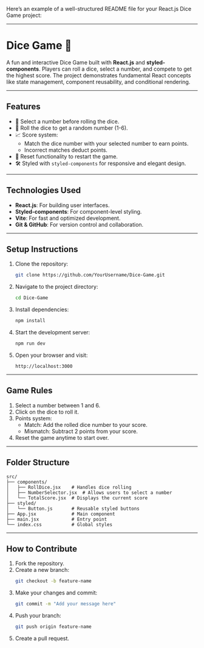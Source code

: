 Here’s an example of a well-structured README file for your React.js Dice Game project:

---

# **Dice Game 🎲**

A fun and interactive Dice Game built with **React.js** and **styled-components**. Players can roll a dice, select a number, and compete to get the highest score. The project demonstrates fundamental React concepts like state management, component reusability, and conditional rendering.

---

## **Features**
- 🎯 Select a number before rolling the dice.
- 🎲 Roll the dice to get a random number (1-6).
- 📈 Score system: 
  - Match the dice number with your selected number to earn points.
  - Incorrect matches deduct points.
- 🔄 Reset functionality to restart the game.
- 🛠️ Styled with `styled-components` for responsive and elegant design.

---

## **Technologies Used**
- **React.js**: For building user interfaces.
- **Styled-components**: For component-level styling.
- **Vite**: For fast and optimized development.
- **Git & GitHub**: For version control and collaboration.

---

## **Setup Instructions**

1. Clone the repository:
   ```bash
   git clone https://github.com/YourUsername/Dice-Game.git
   ```

2. Navigate to the project directory:
   ```bash
   cd Dice-Game
   ```

3. Install dependencies:
   ```bash
   npm install
   ```

4. Start the development server:
   ```bash
   npm run dev
   ```

5. Open your browser and visit:  
   ```
   http://localhost:3000
   ```

---

## **Game Rules**
1. Select a number between 1 and 6.
2. Click on the dice to roll it.
3. Points system:
   - Match: Add the rolled dice number to your score.
   - Mismatch: Subtract 2 points from your score.
4. Reset the game anytime to start over.

---

## **Folder Structure**

```plaintext
src/
├── components/
│   ├── RollDice.jsx    # Handles dice rolling
│   ├── NumberSelector.jsx  # Allows users to select a number
│   └── TotalScore.jsx  # Displays the current score
├── styled/
│   └── Button.js       # Reusable styled buttons
├── App.jsx             # Main component
├── main.jsx            # Entry point
└── index.css           # Global styles
```

---

## **How to Contribute**

1. Fork the repository.
2. Create a new branch:
   ```bash
   git checkout -b feature-name
   ```
3. Make your changes and commit:
   ```bash
   git commit -m "Add your message here"
   ```
4. Push your branch:
   ```bash
   git push origin feature-name
   ```
5. Create a pull request.
